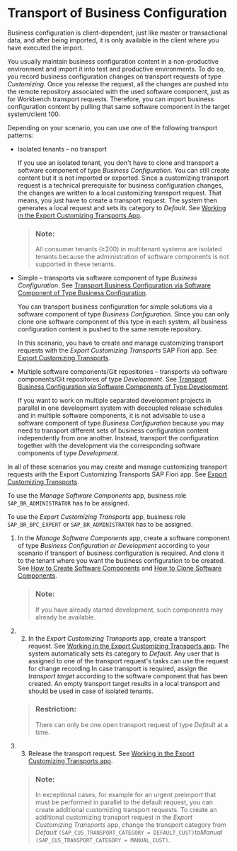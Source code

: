 <!-- loio7d7c3441f9a84208b3efe20a0356f3fb -->

# Transport of Business Configuration

Business configuration is client-dependent, just like master or transactional data, and after being imported, it is only available in the client where you have executed the import.

You usually maintain business configuration content in a non-productive environment and import it into test and productive environments. To do so, you record business configuration changes on transport requests of type *Customizing*. Once you release the request, all the changes are pushed into the remote repository associated with the used software component, just as for Workbench transport requests. Therefore, you can import business configuration content by pulling that same software component in the target system/client 100.

Depending on your scenario, you can use one of the following transport patterns:

-   Isolated tenants – no transport

    If you use an isolated tenant, you don't have to clone and transport a software component of type *Business Configuration*. You can still create content but it is not imported or exported. Since a customizing transport request is a technical prerequisite for business configuration changes, the changes are written to a local customizing transport request. That means, you just have to create a transport request. The system then generates a local request and sets its category to *Default*. See [Working in the Export Customizing Transports App](../50-administration-and-ops/working-in-the-export-customizing-transports-app-cc16fd0.md).

    > ### Note:  
    > All consumer tenants \(≥200\) in multitenant systems are isolated tenants because the administration of software components is not supported in these tenants.

-   Simple – transports via software component of type *Business Configuration*. See [Transport Business Configuration via Software Component of Type Business Configuration](transport-business-configuration-via-software-component-of-type-business-configuration-03a3611.md).

    You can transport business configuration for simple solutions via a software component of type *Business Configuration*. Since you can only clone one software component of this type in each system, all business configuration content is pushed to the same remote repository.

    In this scenario, you have to create and manage customizing transport requests with the *Export Customizing Transports* SAP Fiori app. See [Export Customizing Transports](../50-administration-and-ops/export-customizing-transports-a772a0f.md).

-   Multiple software components/Git repositories – transports via software components/Git repositores of type *Development*. See [Transport Business Configuration via Software Components of Type Development](transport-business-configuration-via-software-components-of-type-development-d801854.md).

    If you want to work on multiple separated development projects in parallel in one development system with decoupled release schedules and in multiple software components, it is not advisable to use a software component of type *Business Configuration* because you may need to transport different sets of business configuration content independently from one another. Instead, transport the configuration together with the development via the corresponding software components of type *Development*.


In all of these scenarios you may create and manage customizing transport requests with the Export Customizing Transports SAP Fiori app. See [Export Customizing Transports](https://help.sap.com/docs/sap-btp-abap-environment/abap-environment/export-customizing-transports).

To use the *Manage Software Components* app, business role `SAP_BR_ADMINISTRATOR` has to be assigned.

To use the *Export Customizing Transports* app, business role `SAP_BR_BPC_EXPERT` or `SAP_BR_ADMINISTRATOR` has to be assigned.

1.  In the *Manage Software Components* app, create a software component of type *Business Configuration or Development* according to your scenario if transport of business configuration is required. And clone it to the tenant where you want the business configuration to be created. See [How to Create Software Components](https://help.sap.com/docs/sap-btp-abap-environment/abap-environment/how-to-create-software-components) and [How to Clone Software Components](https://help.sap.com/docs/sap-btp-abap-environment/abap-environment/how-to-clone-software-components).

    > ### Note:  
    > If you have already started development, such components may already be available.

2.  2. In the *Export Customizing Transports* app, create a transport request. See [Working in the Export Customizing Transports app](https://help.sap.com/docs/sap-btp-abap-environment/abap-environment/working-in-export-customizing-transports-app). The system automatically sets its category to *Default*. Any user that is assigned to one of the transport request's tasks can use the request for change recording.In case transport is required, assign the *transport target* according to the software component that has been created. An empty transport target results in a local transport and should be used in case of isolated tenants.

    > ### Restriction:  
    > There can only be one open transport request of type *Default* at a time.

3.  3. Release the transport request. See [Working in the Export Customizing Transports app](https://help.sap.com/docs/sap-btp-abap-environment/abap-environment/working-in-export-customizing-transports-app).

    > ### Note:  
    > In exceptional cases, for example for an urgent preimport that must be performed in parallel to the default request, you can create additional customizing transport requests. To create an additional customizing transport request in the *Export Customizing Transports* app, change the transport category from *Default* `(SAP_CUS_TRANSPORT_CATEGORY = DEFAULT_CUST)`to*Manual* `(SAP_CUS_TRANSPORT_CATEGORY = MANUAL_CUST)`.


